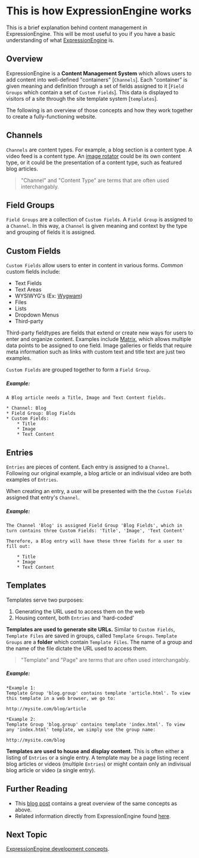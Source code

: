 # This is how ExpressionEngine works

This is a brief explanation behind content management in ExpressionEngine. This will be most useful to you if you have a basic understanding of what [ExpressionEngine](http://expressionengine.com/) is.

## Overview
ExpressionEngine is a **Content Management System** which allows users to add content into well-defined "containers" [`Channels`]. Each "container" is given meaning and definition through a set of fields assigned to it [`Field Groups` which contain a set of `Custom Fields`]. This data is displayed to visitors of a site through the site template system [`templates`].

The following is an overview of those concepts and how they work together to create a fully-functioning website.

## Channels
`Channels` are content types. For example, a blog section is a content type. A video feed is a content type. An [image rotator](http://webdesignandsuch.com/posts/fancymoves/index.html) could be its own content type, or it could be the presentation of a content type, such as featured blog articles. 

> "Channel" and "Content Type" are terms that are often used interchangably.

## Field Groups
`Field Groups` are a collection of `Custom Fields`. A `Field Group` is assigned to a `Channel`. In this way, a `Channel` is given meaning and context by the type and grouping of fields it is assigned.

## Custom Fields
`Custom Fields` allow users to enter in content in various forms. *Common* custom fields include:

* Text Fields
* Text Areas
* WYSIWYG's (Ex: [Wygwam](http://pixelandtonic.com/wygwam))
* Files
* Lists
* Dropdown Menus
* Third-party

Third-party fieldtypes are fields that extend or create new ways for users to enter and organize content. Examples include [Matrix](http://pixelandtonic.com/matrix), which allows multiple data points to be assigned to one field. Image galleries or fields that require meta information such as links with custom text and title text are just two examples.

`Custom Fields` are grouped together to form a `Field Group`.

##### Example:
	A Blog article needs a Title, Image and Text Content fields.

	* Channel: Blog
	* Field Group: Blog Fields
	* Custom Fields:
		* Title
		* Image
		* Text Content

## Entries
`Entries` are pieces of content. Each entry is assigned to a `Channel`. Following our original example, a blog article or an indivisual video are both examples of `Entries`.

When creating an entry, a user will be presented with the the `Custom Fields` assigned that entry's `Channel`.

##### Example:
	The Channel 'Blog' is assigned Field Group 'Blog Fields', which in turn contains three Custom Fields: 'Title', 'Image', 'Text Content'
	
	Therefore, a Blog entry will have these three fields for a user to fill out:
	
		* Title
		* Image
		* Text Content



## Templates
Templates serve two purposes:

1. Generating the URL used to access them on the web
2. Housing content, both `Entries` and 'hard-coded'

**Templates are used to generate site URLs.** Similar to `Custom Fields`, `Template Files` are saved in groups, called `Template Groups`. `Template Groups` are a **folder** which contain `Template Files`. The name of a group and the name of the file dictate the URL used to access them.

> "Template" and "Page" are terms that are often used interchangably.

##### Example:
	*Example 1:
	Template Group 'blog.group' contains template 'article.html'. To view this template in a web browser, we go to:
	
	http://mysite.com/blog/article
	
	*Example 2:
	Template Group 'blog.group' contains template 'index.html'. To view any 'index.html' template, we simply use the group name:
	
	http://mysite.com/blog

**Templates are used to house and display content.** This is often either a listing of `Entries` or a single entry. A template may be a page listing recent blog articles or videos (multiple `Entries`) or might contain only an indivisual blog article or video (a single entry).


## Further Reading
* This [blog post](http://www.lucentwebdesign.co.uk/index.php/blog/entry/content_modelling_with_expressionengine) contains a great overview of the same concepts as above.
* Related information directly from ExpressionEngine found [here](http://expressionengine.com/user_guide/getting_started/the_big_picture.html).

## Next Topic
[ExpressionEngine development concepts](/development.md).
